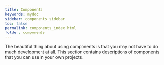```yaml
---
title: Components
keywords: mydoc
sidebar: components_sidebar
toc: false
permalink: components_index.html
folder: components
---
```

The beautiful thing about using components is that you may not have to do much development at all.  This section contains descriptions of components that you can use in your own projects.
